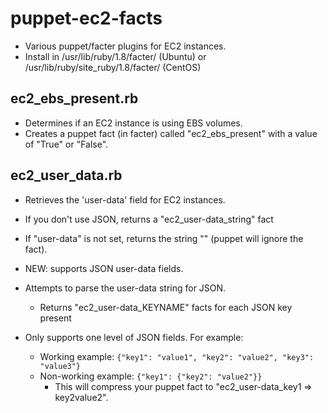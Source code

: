 puppet-ec2-facts
================

* Various puppet/facter plugins for EC2 instances.
* Install in /usr/lib/ruby/1.8/facter/ (Ubuntu) or /usr/lib/ruby/site_ruby/1.8/facter/ (CentOS)

ec2_ebs_present.rb
------------------

* Determines if an EC2 instance is using EBS volumes.
* Creates a puppet fact (in facter) called "ec2_ebs_present" with a value of "True" or "False".

ec2_user_data.rb
----------------

* Retrieves the 'user-data' field for EC2 instances.
* If you don't use JSON, returns a "ec2_user-data_string" fact
* If "user-data" is not set, returns the string "" (puppet will ignore the fact).

* NEW: supports JSON user-data fields.
* Attempts to parse the user-data string for JSON.
    * Returns "ec2_user-data_KEYNAME" facts for each JSON key present
* Only supports one level of JSON fields. For example:
    * Working example: `{"key1": "value1", "key2": "value2", "key3": "value3"}`
    * Non-working example: `{"key1": {"key2": "value2"}}`
        * This will compress your puppet fact to "ec2_user-data_key1 => key2value2".
